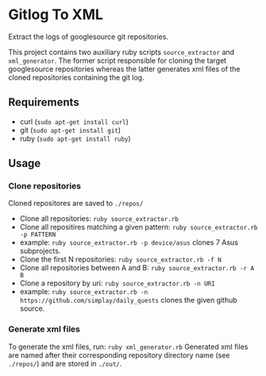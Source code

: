 # Gitlog To XML

Extract the logs of googlesource git repositories.

This project contains two auxiliary ruby scripts `source_extractor` and `xml_generator`.
The former script responsible for cloning the target googlesource repositories whereas the latter generates xml files of the cloned repositories containing the git log.

## Requirements

+ curl (`sudo apt-get install curl`)
+ git (`sudo apt-get install git`)
+ ruby (`sudo apt-get install ruby`)

## Usage

### Clone repositories

Cloned repositores are saved to `./repos/`

+ Clone all repositories: `ruby source_extractor.rb`
+ Clone all repositires matching a given pattern: `ruby source_extractor.rb -p PATTERN`
 + example: `ruby source_extractor.rb -p device/asus` clones 7 Asus subprojects.
+ Clone the first N repositories: `ruby source_extractor.rb -f N`
+ Clone all repositories between A and B: `ruby source_extractor.rb -r A B`
+ Clone a repository by uri: `ruby source_extractor.rb -n URI`
 + example: `ruby source_extractor.rb -n https://github.com/simplay/daily_quests` clones the given github source.

### Generate xml files

To generate the xml files, run: `ruby xml_generator.rb`
Generated xml files are named after their corresponding repository directory name (see `./repos/`)
and are stored in `./out/`.




